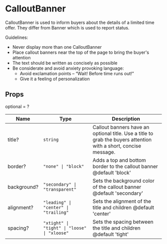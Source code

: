 # CalloutBanner

CalloutBanner is used to inform buyers about the details of a limited
time offer. They differ from Banner which is used to report status.

Guidelines:

- Never display more than one CalloutBanner
- Place callout banners near the top of the page to bring the buyer's attention
- The text should be written as concisely as possible
- Be considerate and avoid anxiety provoking language:
  - Avoid exclamation points  – “Wait! Before time runs out!”
  - Give it a feeling of personalization

## Props
optional = ?

| Name | Type | Description |
| --- | --- | --- |
| title? | <code>string</code> | Callout banners have an optional title. Use a title to grab the buyers attention with a short, concise message.  |
| border? | <code>"none" &#124; "block"</code> | Adds a top and bottom border to the callout banner @default 'block'  |
| background? | <code>"secondary" &#124; "transparent"</code> | Sets the background color of the callout banner @default 'secondary'  |
| alignment? | <code>"leading" &#124; "center" &#124; "trailing"</code> | Sets the alignment of the title and children @default 'center'  |
| spacing? | <code>"xtight" &#124; "tight" &#124; "loose" &#124; "xloose"</code> | Sets the spacing between the title and children @default 'tight'  |